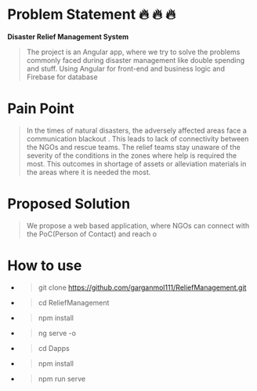 # Problem Statement :fire: :fire: :fire:
**Disaster Relief Management System**
>  The project is an Angular app, where we try to solve the problems commonly faced during disaster management like double spending and stuff. 
>  Using Angular for front-end and business logic and Firebase for database

# Pain Point 
>   In the times of natural disasters, the adversely affected areas face a communication blackout . This  leads to lack of connectivity  between the NGOs and rescue teams.
>   The relief teams stay unaware of the severity of the conditions in the zones where help is required the most. This outcomes in shortage of assets or alleviation materials in the areas where it is needed the most.

# Proposed Solution
>   We propose a web based application, where NGOs can connect with the PoC(Person of Contact) and reach o

# How to use
* > git clone https://github.com/garganmol111/ReliefManagement.git
* > cd ReliefManagement
* > npm install
* > ng serve -o
* > cd Dapps
* > npm install
* > npm run serve
